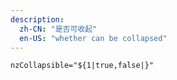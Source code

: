 ```yaml
---
description:
  zh-CN: "是否可收起"
  en-US: "whether can be collapsed"
---
```


```html
nzCollapsible="${1|true,false|}"
```
